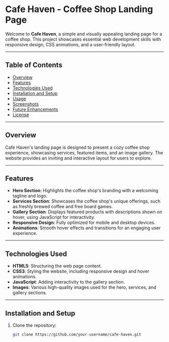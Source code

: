 # Cafe Haven - Coffee Shop Landing Page

Welcome to **Cafe Haven**, a simple and visually appealing landing page for a coffee shop. This project showcases essential web development skills with responsive design, CSS animations, and a user-friendly layout.

---

## Table of Contents

- [Overview](#odfdfdddverview)
- [Features](#features)
- [Technologies Used](#technologies-used)
- [Installation and Setup](#installation-and-setup)
- [Usage](#usage)
- [Screenshots](#screenshots)
- [Future Enhancements](#future-enhancements)
- [License](#license)

---

## Overview

Cafe Haven's landing page is designed to present a cozy coffee shop experience, showcasing services, featured items, and an image gallery. The website provides an inviting and interactive layout for users to explore.

---

## Features

- **Hero Section**: Highlights the coffee shop's branding with a welcoming tagline and logo.
- **Services Section**: Showcases the coffee shop's unique offerings, such as freshly brewed coffee and free board games.
- **Gallery Section**: Displays featured products with descriptions shown on hover, using JavaScript for interactivity.
- **Responsive Design**: Fully optimized for mobile and desktop devices.
- **Animations**: Smooth hover effects and transitions for an engaging user experience.

---

## Technologies Used

- **HTML5**: Structuring the web page content.
- **CSS3**: Styling the website, including responsive design and hover animations.
- **JavaScript**: Adding interactivity to the gallery section.
- **Images**: Various high-quality images used for the hero, services, and gallery sections.

---

## Installation and Setup

1. Clone the repository:
   ```bash
   git clone https://github.com/your-username/cafe-haven.git
